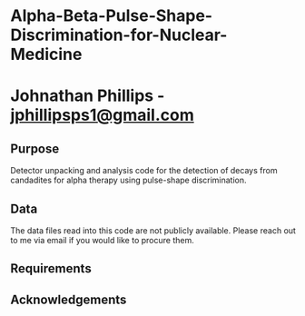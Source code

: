 # Alpha-Beta-Pulse-Shape-Discrimination-for-Nuclear-Medicine
# Johnathan Phillips - jphillipsps1@gmail.com
  
## Purpose
Detector unpacking and analysis code for the detection of decays from candadites for alpha therapy using pulse-shape discrimination.

## Data
The data files read into this code are not publicly available. Please reach out to me via email if you would like to procure them.

## Requirements

## Acknowledgements 
